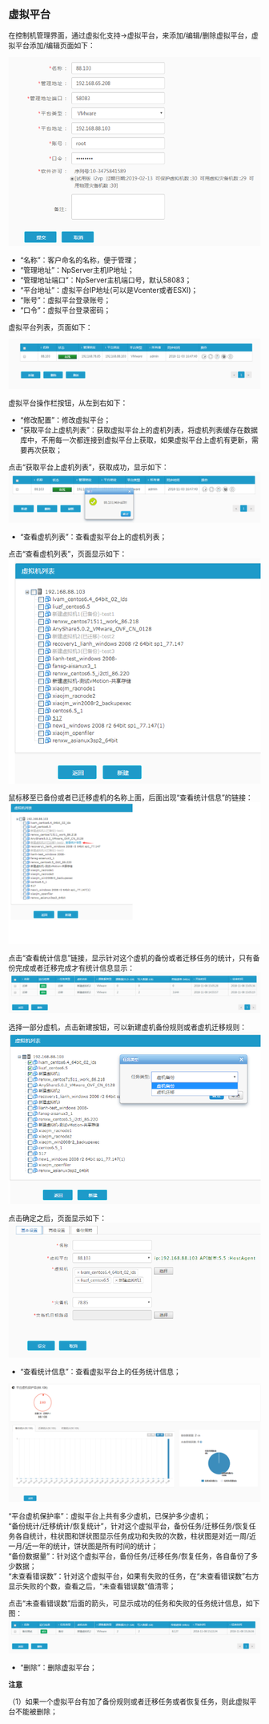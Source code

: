 ## 虚拟平台

在控制机管理界面，通过虚拟化支持-&gt;虚拟平台，来添加/编辑/删除虚拟平台，虚拟平台添加/编辑页面如下：

![说明: 1](/assets/V6.11811051531.png)

* “名称”：客户命名的名称，便于管理；
* “管理地址”：NpServer主机IP地址；
* “管理地址端口”：NpServer主机端口号，默认58083；
* “平台地址”：虚拟平台IP地址(可以是Vcenter或者ESXI)；
* “账号”：虚拟平台登录账号；
* “口令”：虚拟平台登录密码；  

虚拟平台列表，页面如下：

![说明: 1](/assets/V6.11811051508.png)

虚拟平台操作栏按钮，从左到右如下：

* “修改配置”：修改虚拟平台；
* “获取平台上虚机列表”：获取虚拟平台上的虚机列表，将虚机列表缓存在数据库中，不用每一次都连接到虚拟平台上获取，如果虚拟平台上虚机有更新，需要再次获取；

点击“获取平台上虚机列表”，获取成功，显示如下：  
![说明: 1](/assets/V6.11811051526.png)

* “查看虚机列表”：查看虚拟平台上的虚机列表；

点击“查看虚机列表”，页面显示如下：  
![说明: 1](/assets/V6.11811051529.png)

鼠标移至已备份或者已迁移虚机的名称上面，后面出现“查看统计信息”的链接：  
![说明: 1](/assets/V6.11811051530.png)

点击“查看统计信息”链接，显示针对这个虚机的备份或者迁移任务的统计，只有备份完成或者迁移完成才有统计信息显示：  
![说明: 1](/assets/V6.11811051556.png)

选择一部分虚机，点击新建按钮，可以新建虚机备份规则或者虚机迁移规则：  
![说明: 1](/assets/V6.11811051534.png)

点击确定之后，页面显示如下：  
![说明: 1](/assets/V6.11811051535.png)

* “查看统计信息”：查看虚拟平台上的任务统计信息；

![说明: 1](/assets/V6.11811051601.png)

“平台虚机保护率”：虚拟平台上共有多少虚机，已保护多少虚机；  
“备份统计/迁移统计/恢复统计”，针对这个虚拟平台，备份任务/迁移任务/恢复任务各自统计，柱状图和饼状图显示任务成功和失败的次数，柱状图是对近一周/近一月/近一年的统计，饼状图是所有时间的统计；  
“备份数据量”：针对这个虚拟平台，备份任务/迁移任务/恢复任务，各自备份了多少数据；  
“未查看错误数”：针对这个虚拟平台，如果有失败的任务，在“未查看错误数”右方显示失败的个数，查看之后，“未查看错误数”值清零；

点击“未查看错误数”后面的箭头，可显示成功的任务和失败的任务统计信息，如下图：  
![说明: 1](/assets/V6.11811051602.png)

* “删除”：删除虚拟平台；

**注意** 

（1）如果一个虚拟平台有加了备份规则或者迁移任务或者恢复任务，则此虚拟平台不能被删除；
